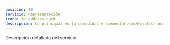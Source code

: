 ```yaml
---
posicion: 10
servicio: Representación
icono: fa-address-card
descripcion: Lo principal es tu comodidad y bienestar.<br>Nosotros nos encargamos de que así sea para que te centres en tu rendimiento deportivo.
---
```

Descripción detallada del servicio
